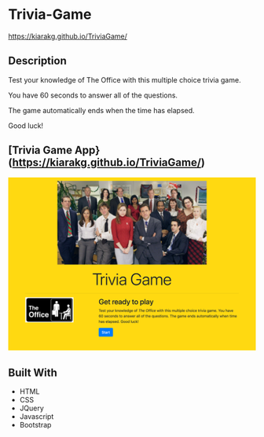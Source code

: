 # Trivia-Game

https://kiarakg.github.io/TriviaGame/

## Description
Test your knowledge of The Office with this multiple choice trivia game.

You have 60 seconds to answer all of the questions.

The game automatically ends when the time has elapsed.

Good luck!

## [Trivia Game App}(https://kiarakg.github.io/TriviaGame/)

![pic](/assets/images/TriviaGame.png)

## Built With 
* HTML
* CSS
* JQuery 
* Javascript
* Bootstrap

